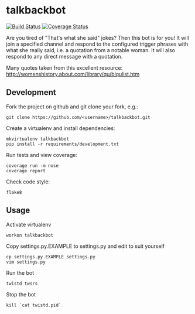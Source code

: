 talkbackbot
===========

[![Build Status](https://travis-ci.org/jessamynsmith/talkbackbot.svg?branch=master)](https://travis-ci.org/jessamynsmith/talkbackbot)
[![Coverage Status](https://coveralls.io/repos/jessamynsmith/talkbackbot/badge.svg?branch=master)](https://coveralls.io/r/jessamynsmith/talkbackbot?branch=master)

Are you tired of "That's what she said" jokes? Then this bot is for you!
It will join a specified channel and respond to the configured trigger phrases
with what she really said, i.e. a quotation from a notable woman. It will also
respond to any direct message with a quotation.

Many quotes taken from this excellent resource:
http://womenshistory.about.com/library/qu/blqulist.htm

Development
-----------

Fork the project on github and git clone your fork, e.g.:

    git clone https://github.com/<username>/talkbackbot.git

Create a virtualenv and install dependencies:

    mkvirtualenv talkbackbot
    pip install -r requirements/development.txt

Run tests and view coverage:

    coverage run -m nose
    coverage report

Check code style:

    flake8


Usage
-----

Activate virtualenv

    workon talkbackbot

Copy settings.py.EXAMPLE to settings.py and edit to suit yourself

    cp settings.py.EXAMPLE settings.py
    vim settings.py

Run the bot

    twistd twsrs

Stop the bot

    kill `cat twistd.pid`

